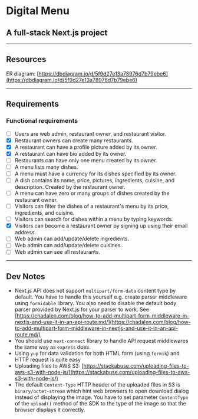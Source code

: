 # Digital Menu

## A full-stack Next.js project

---

## Resources

ER diagram: [https://dbdiagram.io/d/5f9d27e13a78976d7b79ebe6](https://dbdiagram.io/d/5f9d27e13a78976d7b79ebe6)

---

## Requirements

### Functional requirements

- [ ] Users are web admin, restaurant owner, and restaurant visitor.
- [x] Restaurant owners can create many restaurants.
- [x] A restaurant can have a profile picture added by its owner.
- [x] A restaurant can have bio added by its owner.
- [ ] Restaurants can have only one menu created by its owner.
- [ ] A menu lists many dishes.
- [ ] A menu must have a currency for its dishes specified by its owner.
- [ ] A dish contains its name, price, pictures, ingredients, cuisine, and description. Created by the restaurant owner.
- [ ] A menu can have zero or many groups of dishes created by the restaurant owner.
- [ ] Visitors can filter the dishes of a restaurant's menu by its price, ingredients, and cuisine.
- [ ] Visitors can search for dishes within a menu by typing keywords.
- [x] Visitors can become a restaurant owner by signing up using their email address.
- [ ] Web admin can add/update/delete ingredients.
- [ ] Web admin can add/update/delete cuisines.
- [ ] Web admin can see all restaurants.

---

## Dev Notes

- Next.js API does not support `multipart/form-data` content type by default. You have to handle this yourself e.g. create parser middleware using `formidable` library. You also need to disable the default body parser provided by Next.js for your parser to work. See [https://chadalen.com/blog/how-to-add-multipart-form-middleware-in-nextjs-and-use-it-in-an-api-route.md/](https://chadalen.com/blog/how-to-add-multipart-form-middleware-in-nextjs-and-use-it-in-an-api-route.md/)
- You should use `next-connect` library to handle API request middlewares the same way as `express` does.
- Using `yup` for data validation for both HTML form (using `formik`) and HTTP request is quite easy
- Uploading files to AWS S3: [https://stackabuse.com/uploading-files-to-aws-s3-with-node-js/](https://stackabuse.com/uploading-files-to-aws-s3-with-node-js/)
- The default `Content-Type` HTTP header of the uploaded files in S3 is `binary/octet-stream` which hint web browsers to open download dialog instead of displaying the image. You have to set parameter `ContentType` of the `upload()` method of the SDK to the type of the image so that the browser displays it correctly.
